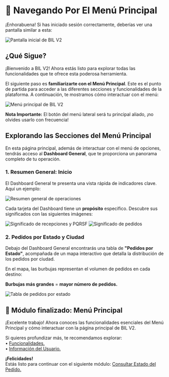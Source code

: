 # 🧭 Navegando Por El Menú Principal

¡Enhorabuena! Si has iniciado sesión correctamente, deberías ver una pantalla similar a esta:  

<img src="https://josemaestreb.github.io/docs.bil_v2/_asset/01-%20Inicio%2C%20login%20y%20editar%20perfil/004-inicio_sin_blur.png" alt="Pantalla inicial de BIL V2" />  
  
  
## ¿Qué Sigue?
¡Bienvenido a BIL V2! Ahora estás listo para explorar todas las funcionalidades que te ofrece esta poderosa herramienta.  
  
El siguiente paso es **familiarizarte con el Menú Principal**. Este es el punto de partida para acceder a las diferentes secciones y funcionalidades de la plataforma. A continuación, te mostramos cómo interactuar con el menú:  

<img src="https://josemaestreb.github.io/docs.bil_v2/_asset/01-%20Inicio%2C%20login%20y%20editar%20perfil/003-inicio.png" alt="Menú principal de BIL V2" />  

<p class="tip"><strong>Nota Importante:</strong> El botón del menú lateral será tu principal aliado, ¡no olvides usarlo con frecuencia!</p>  
  

## Explorando las Secciones del Menú Principal
En esta página principal, además de interactuar con el menú de opciones, tendrás acceso al **Dashboard General**, que te proporciona un panorama completo de tu operación.  
  

### 1. Resumen General: Inicio

El Dashboard General te presenta una vista rápida de indicadores clave. Aquí un ejemplo:  
  
<img src="https://josemaestreb.github.io/docs.bil_v2/_asset/01-%20Inicio%2C%20login%20y%20editar%20perfil/005-resumen_general.png" alt="Resumen general de operaciones" />  
  

<p class="tip">Cada tarjeta del Dashboard tiene un <strong>propósito</strong> específico. Descubre sus significados con las siguientes imágenes: </p>  

<img src="https://josemaestreb.github.io/docs.bil_v2/_asset/01-%20Inicio%2C%20login%20y%20editar%20perfil/006-resumen_recepciones.png" alt="Significado de recepciones y PQRSF" />

  
  

<img src="https://josemaestreb.github.io/docs.bil_v2/_asset/01-%20Inicio%2C%20login%20y%20editar%20perfil/007-resumen_pedidos.png" alt="Significado de pedidos" />


### 2. Pedidos por Estado y Ciudad

Debajo del Dashboard General encontrarás una tabla de **"Pedidos por Estado"**, acompañada de un mapa interactivo que detalla la distribución de los pedidos por ciudad.  

En el mapa, las burbujas representan el volumen de pedidos en cada destino:  
  
**Burbujas más grandes** = **mayor número de pedidos.**  

<img src="https://josemaestreb.github.io/docs.bil_v2/_asset/01-%20Inicio%2C%20login%20y%20editar%20perfil/014-tabla_estado_pedidos.png" alt="Tabla de pedidos por estado" />
  

## 🎉 Módulo finalizado: Menú Principal
¡Excelente trabajo! Ahora conoces las funcionalidades esenciales del Menú Principal y cómo interactuar con la página principal de BIL V2.  

Si quieres profundizar más, te recomendamos explorar:  
• [Funcionalidades.](editor/command-palette.md)  
• [Información del Usuario.](editor/command-palette.md)  
  
**¡Felicidades!**  
Estás listo para continuar con el siguiente módulo: [Consultar Estado del Pedido.](editor/query_ped_status.md)  